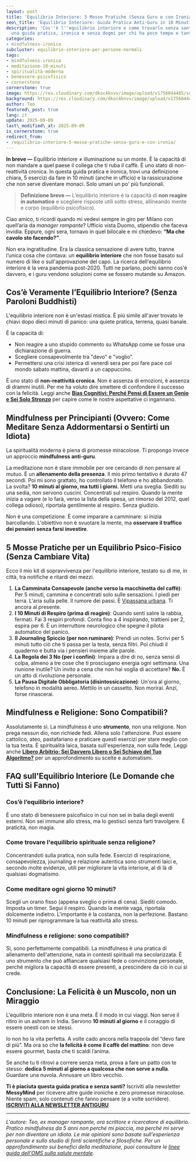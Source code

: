 ```yaml
---
layout: post
title: 'Equilibrio Interiore: 5 Mosse Pratiche (Senza Guru e con Ironia)'
seo\_title: 'Equilibrio Interiore: Guida Pratica Anti-Guru in 10 Minuti'
description: 'Cos''è l''equilibrio interiore e come trovarlo senza santini o slogan:
  una guida pratica, ironica e senza dogmi per chi ha poco tempo e tanto sarcasmo.'
categories:
- mindfulness-ironica
subcluster: equilibrio-interiore-per-persone-normali
tags:
- mindfulness-ironica
- meditazione-10-minuti
- spiritualità-moderna
- benessere-psicofisico
- cornerstone
cornerstone: true
image: https://res.cloudinary.com/dkoc4knvv/image/upload/v1756044485/social\_600\_hbnbdw.jpg
background: https://res.cloudinary.com/dkoc4knvv/image/upload/v1756044484/social\_1600\_nrkirb.webp
author: Teo
featured\_post: true
lang: it
update: 2025-09-09
last\_modified\_at: 2025-09-09
is_cornerstone: true
redirect_from:
- /equilibrio-interiore-5-mosse-pratiche-senza-guru-e-con-ironia/
---
```

**In breve —** Equilibrio interiore ≠ illuminazione su un monte. È la capacità di non mandare a quel paese il collega che ti ruba il caffè. È uno stato di non-reattività cronica. In questa guida pratica e ironica, trovi una definizione chiara, 5 esercizi da fare in 10 minuti (anche in ufficio) e la rassicurazione che non serve diventare monaci. Solo umani un po' più funzionali.

> **Definizione breve —** L’equilibrio interiore è la capacità di **non reagire in automatico** e scegliere risposte utili sotto stress, allineando mente e corpo (equilibrio psicofisico).

Ciao amico, ti ricordi quando mi vedevi sempre in giro per Milano con quell’aria da *manager rampante*? Ufficio vista Duomo, stipendio che faceva invidia. Eppure, ogni sera, tornavo in quel bilocale e mi chiedevo: **“Ma che cavolo sto facendo?”**.

Non era ingratitudine. Era la classica sensazione di avere tutto, tranne l’unica cosa che contava: un **equilibrio interiore** che non fosse basato sul numero di like o sull'approvazione del capo. La ricerca dell'equilibrio interiore è la vera pandemia post-2020. Tutti ne parlano, pochi sanno cos'è davvero, e i guru vendono soluzioni come se fossero mutande su Amazon.

## Cos’è Veramente l’Equilibrio Interiore? (Senza Paroloni Buddhisti)

L'equilibrio interiore non è un'estasi mistica. È più simile all'aver trovato le chiavi dopo dieci minuti di panico: una quiete pratica, terrena, quasi banale.

È la capacità di:

* Non reagire a uno stupido commento su WhatsApp come se fosse una dichiarazione di guerra.
* Scegliere consapevolmente tra "devo" e "voglio".
* Permettersi una crisi isterica di venerdì sera per poi fare pace col mondo sabato mattina, davanti a un cappuccino.

È uno stato di **non-reattività cronica**. Non è assenza di emozioni, è assenza di drammi inutili. Per me ha voluto dire smettere di confondere il successo con la felicità. Leggi anche **[Bias Cognitivi: Perché Pensi di Essere un Genio e Sei Solo Stronzo](/bias-cognitivi)** per capire come le nostre aspettative ci ingannano.

## Mindfulness per Principianti (Ovvero: Come Meditare Senza Addormentarsi o Sentirti un Idiota)

La spiritualità moderna è piena di promesse miracolose. Ti propongo invece un approccio **mindfulness anti-guru**.

La meditazione non è stare immobile per ore cercando di non pensare al mutuo. È un **allenamento della presenza**. Il mio primo tentativo è durato 47 secondi. Poi mi sono grattato, ho controllato il telefono e ho abbandonato. La svolta? **10 minuti al giorno, ma tutti i giorni.** Metti una sveglia. Siediti su una sedia, non servono cuscini. Concentrati sul respiro. Quando la mente inizia a vagare (e lo farà, verso la lista della spesa, un rimorso del 2012, quel collega odioso), riportala gentilmente al respiro. Senza giudizio.

Non è una competizione. È come imparare a camminare: si inizia barcollando. L'obiettivo non è svuotare la mente, ma **osservare il traffico dei pensieri senza farsi investire**.

## 5 Mosse Pratiche per un Equilibrio Psico-Fisico (Senza Cambiare Vita)

Ecco il mio kit di sopravvivenza per l'equilibrio interiore, testato su di me, in città, tra notifiche e ritardi dei mezzi.

1. **La Camminata Consapevole (anche verso la macchinetta del caffè)**: Per 5 minuti, cammina e concentrati solo sulle sensazioni. I piedi per terra. L'aria sulla pelle. Il rumore dei passi. È [Vipassana urbana](/vipassana-urbana/). Ti ancora al presente.
2. **I 10 Minuti di Respiro (prima di reagire)**: Quando senti salire la rabbia, fermati. Fai 3 respiri profondi. Conta fino a 4 inspirando, trattieni per 2, espira per 6. È un interruttore neurologico che spegne il pilota automatico del panico.
3. **Il Journaling Spiccio (per non ruminare)**: Prendi un notes. Scrivi per 5 minuti tutto ciò che ti passa per la testa, senza filtri. Poi chiudi il quaderno e butta via i pensieri insieme alle parole.
4. **La Regola dei 3 No (per i confini)**: Impara a dire di no, senza sensi di colpa, almeno a tre cose che ti prosciugano energia ogni settimana. Una riunione inutile? Un invito a cena che non hai voglia di accettare? **No.** È un atto di rivoluzione personale.
5. **La Pausa Digitale Obbligatoria (disintossicazione)**: Un'ora al giorno, telefono in modalità aereo. Mettilo in un cassetto. Non morirai. Anzi, forse rinascerai.

## Mindfulness e Religione: Sono Compatibili?

Assolutamente sì. La mindfulness è uno **strumento**, non una religione. Non prega nessun dio, non richiede fedi. Allena solo l'attenzione. Puoi essere cattolico, ateo, pastafariano e praticare questi esercizi per stare meglio con la tua testa. È spiritualità laica, basata sull'esperienza, non sulla fede. Leggi anche **[Libero Arbitrio: Sei Davvero Libero o Sei Schiavo del Tuo Algoritmo?](/libero-arbitrio-determinismo)** per un approfondimento su scelte e automatismi.

## FAQ sull'Equilibrio Interiore (Le Domande che Tutti Si Fanno)

### Cos’è l’equilibrio interiore?

È uno stato di benessere psicofisico in cui non sei in balia degli eventi esterni. Non sei immune allo stress, ma lo gestisci senza farti travolgere. È praticità, non magia.

### Come trovare l'equilibrio spirituale senza religione?

Concentrandoti sulla pratica, non sulla fede. Esercizi di respirazione, consapevolezza, journaling e relazione autentica sono strumenti laici e, secondo molte evidenze, utili per migliorare la vita interiore, al di là di qualsiasi dogmatismo.

### Come meditare ogni giorno 10 minuti?

Scegli un orario fisso (appena sveglio o prima di cena). Siediti comodo. Imposta un timer. Segui il respiro. Quando la mente vaga, riportala dolcemente indietro. L'importante è la costanza, non la perfezione. Bastano 10 minuti per riprogrammare la tua reattività allo stress.

### Mindfulness e religione: sono compatibili?

Sì, sono perfettamente compatibili. La mindfulness è una pratica di allenamento dell'attenzione, nata in contesti spirituali ma secolarizzata. È uno strumento che può affiancare qualsiasi fede o convinzione personale, perché migliora la capacità di essere presenti, a prescindere da ciò in cui si crede.

## Conclusione: La Felicità è un Muscolo, non un Miraggio

L'equilibrio interiore non è una meta. È il modo in cui viaggi.
Non serve il ritiro in un ashram in India. Servono **10 minuti al giorno** e il coraggio di essere onesti con se stessi.

Io non ho la vita perfetta. A volte cado ancora nella trappola del “devo fare di più”. Ma ora so che **la felicità è come il caffè del mattino**: non deve essere gourmet, basta che ti scaldi l’anima.

Se anche tu ti ritrovi a correre senza meta, prova a fare un patto con te stesso: **dedica 5 minuti al giorno a qualcosa che non serve a nulla**. Guardare una nuvola. Annusare un libro vecchio.

**Ti è piaciuta questa guida pratica e senza santi?**
Iscriviti alla newsletter **MessyMind** per ricevere altre guide ironiche e zero promesse miracolose. Niente spam, solo contenuti che fanno pensare (e a volte sorridere).
[**ISCRIVITI ALLA NEWSLETTER ANTIGURU**](https://www.messymind.blog/newsletter)

---

*L'autore: Teo, ex manager rampante, ora scrittore e ricercatore di equilibrio. Pratico mindfulness da 5 anni non perché mi piaccia, ma perché mi serve per non diventare un idiota. Le mie opinioni sono basate sull'esperienza personale e sullo studio di fonti scientifiche e filosofiche. Per un approfondimento sui benefici della meditazione, puoi consultare le [linee guida dell'OMS sulla salute mentale](https://www.who.int/news-room/fact-sheets/detail/mental-health-strengthening-our-response).*

<!-- FAQPage JSON-LD -->

<script type="application/ld+json">
{
  "@context": "https://schema.org",
  "@type": "FAQPage",
  "mainEntity": [
    {
      "@type": "Question",
      "name": "Cos\u00e8 l\u2019equilibrio interiore?",
      "acceptedAnswer": {
        "@type": "Answer",
        "text": "L\u2019equilibrio interiore \u00e8 uno stato di benessere psicofisico in cui non sei in balia degli eventi esterni. Non sei immune allo stress, ma lo gestisci senza farti travolgere. \u00c8 praticit\u00e0, non magia."
      }
    },
    {
      "@type": "Question",
      "name": "Come trovare l'equilibrio spirituale senza religione?",
      "acceptedAnswer": {
        "@type": "Answer",
        "text": "Concentrandoti sulla pratica, non sulla fede. Esercizi di respirazione, consapevolezza, journaling e relazione autentica sono strumenti laici utili per migliorare la vita interiore, al di l\u00e0 di qualsiasi dogmatismo."
      }
    },
    {
      "@type": "Question",
      "name": "Come meditare ogni giorno 10 minuti?",
      "acceptedAnswer": {
        "@type": "Answer",
        "text": "Scegli un orario fisso, siediti comodo, imposta un timer e segui il respiro. Quando la mente vaga, riportala dolcemente indietro. Conta la costanza, non la perfezione."
      }
    },
    {
      "@type": "Question",
      "name": "Mindfulness e religione: sono compatibili?",
      "acceptedAnswer": {
        "@type": "Answer",
        "text": "S\u00ec. La mindfulness \u00e8 una pratica di allenamento dell\u2019attenzione secolarizzata, compatibile con qualsiasi fede o convinzione personale."
      }
    }
  ]
}
</script>

<!-- HowTo JSON-LD -->

<script type="application/ld+json">
{
  "@context": "https://schema.org",
  "@type": "HowTo",
  "name": "Equilibrio interiore in 10 minuti: 5 mosse anti-guru",
  "description": "Cinque esercizi brevi per allenare la non-reattivit\u00e0 e migliorare l\u2019equilibrio psicofisico in contesti urbani.",
  "totalTime": "PT10M",
  "step": [
    {
      "@type": "HowToStep",
      "name": "Camminata consapevole",
      "text": "Per 5 minuti concentra l\u2019attenzione su appoggio dei piedi, aria sulla pelle e rumore dei passi."
    },
    {
      "@type": "HowToStep",
      "name": "10 minuti di respiro",
      "text": "Quando senti salire la reattivit\u00e0: inspira 4, trattieni 2, espira 6; ripeti per alcuni cicli."
    },
    {
      "@type": "HowToStep",
      "name": "Journaling spiccio",
      "text": "Scrivi per 5 minuti pensieri senza filtri, poi chiudi il quaderno per interrompere la ruminazione."
    },
    {
      "@type": "HowToStep",
      "name": "Regola dei 3 No",
      "text": "D\u00ec no a tre impegni drenanti a settimana per proteggere i confini personali."
    },
    {
      "@type": "HowToStep",
      "name": "Pausa digitale",
      "text": "Un\u2019ora al giorno in modalit\u00e0 aereo: disintossica e recupera attenzione."
    }
  ]
}
</script>
